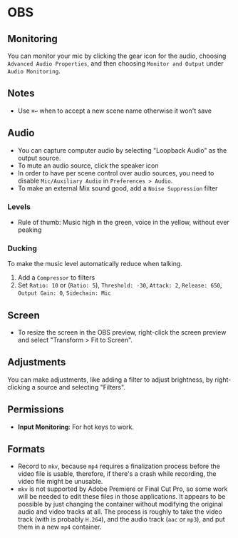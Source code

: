 # OBS

## Monitoring

You can monitor your mic by clicking the gear icon for the audio, choosing `Advanced Audio Properties`, and then choosing `Monitor and Output` under `Audio Monitoring`.

## Notes

- Use `⌘↩` when to accept a new scene name otherwise it won't save

## Audio

- You can capture computer audio by selecting "Loopback Audio" as the output source.
- To mute an audio source, click the speaker icon
- In order to have per scene control over audio sources, you need to disable `Mic/Auxiliary Audio` in `Preferences > Audio`.
- To make an external Mix sound good, add a `Noise Suppression` filter

### Levels

- Rule of thumb: Music high in the green, voice in the yellow, without ever peaking

### Ducking

To make the music level automatically reduce when talking.

1. Add a `Compressor` to filters
2. Set `Ratio: 10` or (`Ratio: 5`), `Threshold: -30`, `Attack: 2`, `Release: 650`, `Output Gain: 0`, `Sidechain: Mic`

## Screen

- To resize the screen in the OBS preview, right-click the screen preview and select "Transform > Fit to Screen".

## Adjustments

You can make adjustments, like adding a filter to adjust brightness, by right-clicking a source and selecting "Filters".

## Permissions

- **Input Monitoring**: For hot keys to work.

## Formats

- Record to `mkv`, because `mp4` requires a finalization process before the video file is usable, therefore, if there's a crash while recording, the video file might be unusable.
- `mkv` is not supported by Adobe Premiere or Final Cut Pro, so some work will be needed to edit these files in those applications. It appears to be possible by just changing the container without modifying the original audio and video tracks at all. The process is roughly to take the video track (with is probably `H.264`), and the audio track (`aac` or `mp3`), and put them in a new `mp4` container.
